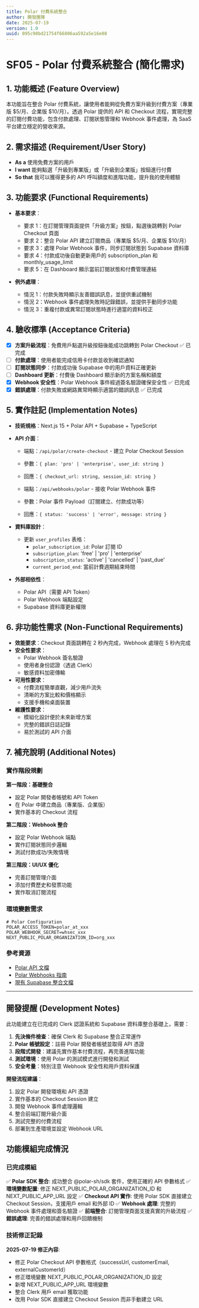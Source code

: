 ```yaml
---
title: Polar 付費系統整合
author: 開發團隊
date: 2025-07-19
version: 1.0
uuid: 095c90bd21754f66806aa592a5e16e08
---
```


# SF05 - Polar 付費系統整合 (簡化需求)

## 1. 功能概述 (Feature Overview)

本功能旨在整合 Polar 付費系統，讓使用者能夠從免費方案升級到付費方案（專業版 $5/月、企業版 $10/月）。透過 Polar 提供的 API 和 Checkout 流程，實現完整的訂閱付費功能，包含付款處理、訂閱狀態管理和 Webhook 事件處理，為 SaaS 平台建立穩定的營收來源。

## 2. 需求描述 (Requirement/User Story)

- **As a** 使用免費方案的用戶
- **I want** 能夠點選「升級到專業版」或「升級到企業版」按鈕進行付費
- **So that** 我可以獲得更多的 API 呼叫額度和進階功能，提升我的使用體驗

## 3. 功能要求 (Functional Requirements)

- **基本要求**：
  - 要求 1：在訂閱管理頁面提供「升級方案」按鈕，點選後跳轉到 Polar Checkout 頁面
  - 要求 2：整合 Polar API 建立訂閱商品（專業版 $5/月、企業版 $10/月）
  - 要求 3：處理 Polar Webhook 事件，同步訂閱狀態到 Supabase 資料庫
  - 要求 4：付款成功後自動更新用戶的 subscription_plan 和 monthly_usage_limit
  - 要求 5：在 Dashboard 顯示當前訂閱狀態和付費管理連結

- **例外處理**：
  - 情況 1：付款失敗時顯示友善錯誤訊息，並提供重試機制
  - 情況 2：Webhook 事件處理失敗時記錄錯誤，並提供手動同步功能
  - 情況 3：重複付款或異常訂閱狀態時進行適當的資料校正

## 4. 驗收標準 (Acceptance Criteria)

- [x] **方案升級流程**：免費用戶點選升級按鈕後能成功跳轉到 Polar Checkout ✅ 已完成
- [ ] **付款處理**：使用者能完成信用卡付款並收到確認通知
- [ ] **訂閱狀態同步**：付款成功後 Supabase 中的用戶資料正確更新
- [ ] **Dashboard 更新**：付費後 Dashboard 顯示新的方案名稱和額度
- [x] **Webhook 安全性**：Polar Webhook 事件經過簽名驗證確保安全性 ✅ 已完成
- [x] **錯誤處理**：付款失敗或網路異常時顯示適當的錯誤訊息 ✅ 已完成

## 5. 實作註記 (Implementation Notes)

- **技術規格**：Next.js 15 + Polar API + Supabase + TypeScript
- **API 介面**：
  - 端點：`/api/polar/create-checkout` - 建立 Polar Checkout Session
  - 參數：`{ plan: 'pro' | 'enterprise', user_id: string }`
  - 回應：`{ checkout_url: string, session_id: string }`
  
  - 端點：`/api/webhooks/polar` - 接收 Polar Webhook 事件
  - 參數：Polar 事件 Payload（訂閱建立、付款成功等）
  - 回應：`{ status: 'success' | 'error', message: string }`

- **資料庫設計**：
  - 更新 `user_profiles` 表格：
    - `polar_subscription_id`: Polar 訂閱 ID
    - `subscription_plan`: 'free' | 'pro' | 'enterprise'
    - `subscription_status`: 'active' | 'cancelled' | 'past_due'
    - `current_period_end`: 當前計費週期結束時間

- **外部相依性**：
  - Polar API（需要 API Token）
  - Polar Webhook 端點設定
  - Supabase 資料庫更新權限

## 6. 非功能性需求 (Non-Functional Requirements)

- **效能要求**：Checkout 頁面跳轉在 2 秒內完成，Webhook 處理在 5 秒內完成
- **安全性要求**：
  - Polar Webhook 簽名驗證
  - 使用者身份認證（透過 Clerk）
  - 敏感資料加密傳輸
- **可用性要求**：
  - 付費流程簡單直觀，減少用戶流失
  - 清晰的方案比較和價格顯示
  - 支援手機和桌面裝置
- **維護性要求**：
  - 模組化設計便於未來新增方案
  - 完整的錯誤日誌記錄
  - 易於測試的 API 介面

## 7. 補充說明 (Additional Notes)

### 實作階段規劃

**第一階段：基礎整合**
- 設定 Polar 開發者帳號和 API Token
- 在 Polar 中建立商品（專業版、企業版）
- 實作基本的 Checkout 流程

**第二階段：Webhook 整合**
- 設定 Polar Webhook 端點
- 實作訂閱狀態同步邏輯
- 測試付款成功/失敗情境

**第三階段：UI/UX 優化**
- 完善訂閱管理介面
- 添加付費歷史和發票功能
- 實作取消訂閱流程

### 環境變數需求
```env
# Polar Configuration
POLAR_ACCESS_TOKEN=polar_at_xxx
POLAR_WEBHOOK_SECRET=whsec_xxx
NEXT_PUBLIC_POLAR_ORGANIZATION_ID=org_xxx
```

### 參考資源
- [Polar API 文檔](https://docs.polar.sh/)
- [Polar Webhooks 指南](https://docs.polar.sh/webhooks)
- [現有 Supabase 整合文檔](./Supabase訂閱資料整合.md)

---

## 開發提醒 (Development Notes)

此功能建立在已完成的 Clerk 認證系統和 Supabase 資料庫整合基礎上，需要：

1. **先決條件檢查**：確保 Clerk 和 Supabase 整合正常運作
2. **Polar 帳號設定**：註冊 Polar 開發者帳號並取得 API 憑證
3. **段階式開發**：建議先實作基本付費流程，再完善進階功能
4. **測試環境**：使用 Polar 的測試模式進行開發和測試
5. **安全考量**：特別注意 Webhook 安全性和用戶資料保護

**開發流程建議**：
1. 設定 Polar 開發環境和 API 憑證
2. 實作基本的 Checkout Session 建立
3. 開發 Webhook 事件處理邏輯
4. 整合前端訂閱升級介面
5. 測試完整的付費流程
6. 部署到生產環境並設定 Webhook URL

## 功能模組完成情況

### 已完成模組

✅ **Polar SDK 整合**: 成功整合 @polar-sh/sdk 套件，使用正確的 API 參數格式
✅ **環境變數配置**: 修正 NEXT_PUBLIC_POLAR_ORGANIZATION_ID 和 NEXT_PUBLIC_APP_URL 設定
✅ **Checkout API 實作**: 使用 Polar SDK 直接建立 Checkout Session，支援用戶 email 和外部 ID
✅ **Webhook 處理**: 完整的 Webhook 事件處理和簽名驗證
✅ **前端整合**: 訂閱管理頁面支援真實的升級流程
✅ **錯誤處理**: 完善的錯誤處理和用戶回饋機制

### 技術修正記錄

**2025-07-19 修正內容**:
- 修正 Polar Checkout API 參數格式（successUrl, customerEmail, externalCustomerId）
- 修正環境變數 NEXT_PUBLIC_POLAR_ORGANIZATION_ID 設定
- 新增 NEXT_PUBLIC_APP_URL 環境變數
- 整合 Clerk 用戶 email 獲取功能
- 改用 Polar SDK 直接建立 Checkout Session 而非手動建立 URL
